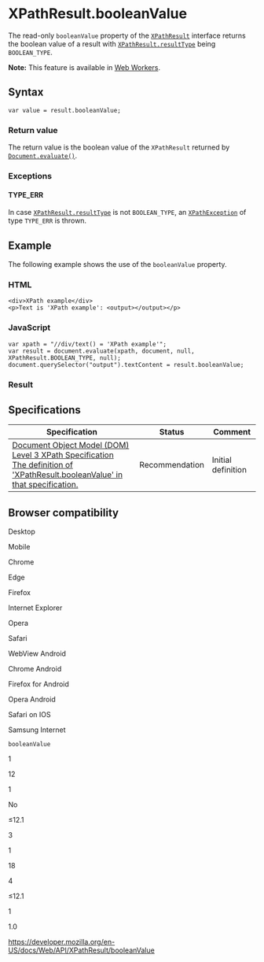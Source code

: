 XPathResult.booleanValue
========================

The read-only `booleanValue` property of the [`XPathResult`](../xpathresult) interface returns the boolean value of a result with [`XPathResult.resultType`](resulttype) being `BOOLEAN_TYPE`.

**Note:** This feature is available in [Web Workers](../web_workers_api).

Syntax
------

    var value = result.booleanValue;

### Return value

The return value is the boolean value of the `XPathResult` returned by [`Document.evaluate()`](../document/evaluate).

### Exceptions

#### TYPE\_ERR

In case [`XPathResult.resultType`](resulttype) is not `BOOLEAN_TYPE`, an [`XPathException`](../xpathexception) of type `TYPE_ERR` is thrown.

Example
-------

The following example shows the use of the `booleanValue` property.

### HTML

    <div>XPath example</div>
    <p>Text is 'XPath example': <output></output></p>

### JavaScript

    var xpath = "//div/text() = 'XPath example'";
    var result = document.evaluate(xpath, document, null, XPathResult.BOOLEAN_TYPE, null);
    document.querySelector("output").textContent = result.booleanValue;

### Result

Specifications
--------------

<table><thead><tr class="header"><th>Specification</th><th>Status</th><th>Comment</th></tr></thead><tbody><tr class="odd"><td><a href="https://www.w3.org/TR/DOM-Level-3-XPath/xpath.html#XPathResult-booleanValue">Document Object Model (DOM) Level 3 XPath Specification<br />
<span class="small">The definition of 'XPathResult.booleanValue' in that specification.</span></a></td><td><span class="spec-rec">Recommendation</span></td><td>Initial definition</td></tr></tbody></table>

Browser compatibility
---------------------

Desktop

Mobile

Chrome

Edge

Firefox

Internet Explorer

Opera

Safari

WebView Android

Chrome Android

Firefox for Android

Opera Android

Safari on IOS

Samsung Internet

`booleanValue`

1

12

1

No

≤12.1

3

1

18

4

≤12.1

1

1.0

<a href="https://developer.mozilla.org/en-US/docs/Web/API/XPathResult/booleanValue" class="_attribution-link">https://developer.mozilla.org/en-US/docs/Web/API/XPathResult/booleanValue</a>
